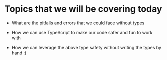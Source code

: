 # Topics that we will be covering today

- What are the pitfalls and errors that we could face without types

- How we can use TypeScript to make our code safer and fun to work with

- How we can leverage the above type safety without writing the types by hand :)
